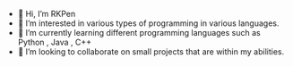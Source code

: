 - 👋 Hi, I’m RKPen
- 👀 I’m interested in various types of programming in various languages.
- 🌱 I’m currently learning different programming languages such as Python , Java , C++
- 💞️ I’m looking to collaborate on small projects that are within my abilities.

<!---
RKPen/RKPen is a ✨ special ✨ repository because its `README.md` (this file) appears on your GitHub profile.
You can click the Preview link to take a look at your changes.
--->
